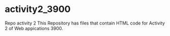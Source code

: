 # activity2_3900
 Repo activity 2
 This Repository has files that contain HTML code for Activity 2 of Web appications 3900.
